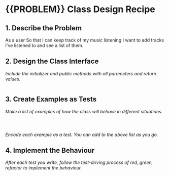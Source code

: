 # {{PROBLEM}} Class Design Recipe

## 1. Describe the Problem

As a user
So that I can keep track of my music listening
I want to add tracks I've listened to and see a list of them.

## 2. Design the Class Interface
_Include the initializer and public methods with all parameters and return values._

```ruby

```

## 3. Create Examples as Tests

_Make a list of examples of how the class will behave in different situations._

```ruby




```

_Encode each example as a test. You can add to the above list as you go._

## 4. Implement the Behaviour

_After each test you write, follow the test-driving process of red, green, refactor to implement the behaviour._
